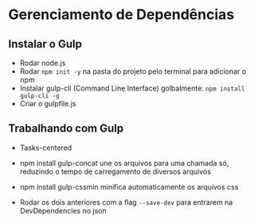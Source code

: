 # Gerenciamento de Dependências

## Instalar o Gulp
- Rodar node.js
- Rodar ``npm init -y`` na pasta do projeto pelo terminal para adicionar o npm
- Instalar gulp-cli (Command Line Interface) golbalmente: ``npm install gulp-cli -g``
- Criar o gulpfile.js

## Trabalhando com Gulp
- Tasks-centered

- npm install gulp-concat une os arquivos para uma chamada só, reduzindo o tempo de carregamento de diversos arquivos

- npm install gulp-cssmin minifica automaticamente os arquivos css 

- Rodar os dois anteriores com a flag ``--save-dev`` para entrarem na DevDependencies no json
